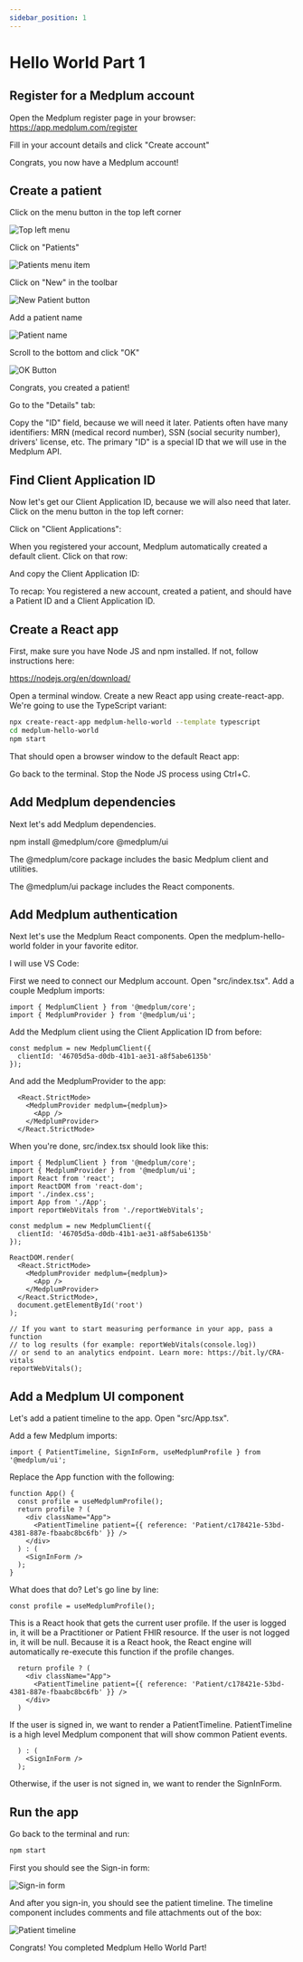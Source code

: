 ```yaml
---
sidebar_position: 1
---
```


# Hello World Part 1

## Register for a Medplum account

Open the Medplum register page in your browser: https://app.medplum.com/register

Fill in your account details and click "Create account"

Congrats, you now have a Medplum account!

## Create a patient

Click on the menu button in the top left corner

![Top left menu](/img/hello-world/top-left-menu.png)

Click on "Patients"

![Patients menu item](/img/hello-world/patients-menu-item.png)

Click on "New" in the toolbar

![New Patient button](/img/hello-world/new-patient-button.png)

Add a patient name

![Patient name](/img/hello-world/patient-name.png)

Scroll to the bottom and click "OK"

![OK Button](/img/hello-world/ok-button.png)

Congrats, you created a patient!

Go to the "Details" tab:

Copy the "ID" field, because we will need it later.  Patients often have many identifiers: MRN (medical record number), SSN (social security number), drivers' license, etc.  The primary "ID" is a special ID that we will use in the Medplum API.

## Find Client Application ID

Now let's get our Client Application ID, because we will also need that later.  Click on the menu button in the top left corner:

Click on "Client Applications":

When you registered your account, Medplum automatically created a default client.  Click on that row:

And copy the Client Application ID:

To recap:  You registered a new account, created a patient, and should have a Patient ID and a Client Application ID.

## Create a React app

First, make sure you have Node JS and npm installed.  If not, follow instructions here:

https://nodejs.org/en/download/

Open a terminal window.  Create a new React app using create-react-app.  We're going to use the TypeScript variant:

```bash
npx create-react-app medplum-hello-world --template typescript
cd medplum-hello-world
npm start
```

That should open a browser window to the default React app:

Go back to the terminal.  Stop the Node JS process using Ctrl+C.

## Add Medplum dependencies

Next let's add Medplum dependencies.

npm install @medplum/core @medplum/ui

The @medplum/core package includes the basic Medplum client and utilities.

The @medplum/ui package includes the React components.

## Add Medplum authentication

Next let's use the Medplum React components.  Open the medplum-hello-world folder in your favorite editor.  

I will use VS Code:

First we need to connect our Medplum account.  Open "src/index.tsx".  Add a couple Medplum imports:

```tsx
import { MedplumClient } from '@medplum/core';
import { MedplumProvider } from '@medplum/ui';
```

Add the Medplum client using the Client Application ID from before:

```tsx
const medplum = new MedplumClient({
  clientId: '46705d5a-d0db-41b1-ae31-a8f5abe6135b'
});
```

And add the MedplumProvider to the app:

```tsx
  <React.StrictMode>
    <MedplumProvider medplum={medplum}>
      <App />
    </MedplumProvider>
  </React.StrictMode>
```

When you're done, src/index.tsx should look like this:

```tsx
import { MedplumClient } from '@medplum/core';
import { MedplumProvider } from '@medplum/ui';
import React from 'react';
import ReactDOM from 'react-dom';
import './index.css';
import App from './App';
import reportWebVitals from './reportWebVitals';

const medplum = new MedplumClient({
  clientId: '46705d5a-d0db-41b1-ae31-a8f5abe6135b'
});

ReactDOM.render(
  <React.StrictMode>
    <MedplumProvider medplum={medplum}>
      <App />
    </MedplumProvider>
  </React.StrictMode>,
  document.getElementById('root')
);

// If you want to start measuring performance in your app, pass a function
// to log results (for example: reportWebVitals(console.log))
// or send to an analytics endpoint. Learn more: https://bit.ly/CRA-vitals
reportWebVitals();
```

## Add a Medplum UI component

Let's add a patient timeline to the app.  Open "src/App.tsx".  

Add a few Medplum imports:

```tsx
import { PatientTimeline, SignInForm, useMedplumProfile } from '@medplum/ui';
```

Replace the App function with the following:

```tsx
function App() {
  const profile = useMedplumProfile();
  return profile ? (
    <div className="App">
      <PatientTimeline patient={{ reference: 'Patient/c178421e-53bd-4381-887e-fbaabc8bc6fb' }} />
    </div>
  ) : (
    <SignInForm />
  );
}
```

What does that do?  Let's go line by line:

```tsx
const profile = useMedplumProfile();
```

This is a React hook that gets the current user profile.  If the user is logged in, it will be a Practitioner or Patient FHIR resource.  If the user is not logged in, it will be null.  Because it is a React hook, the React engine will automatically re-execute this function if the profile changes.

```tsx
  return profile ? (
    <div className="App">
      <PatientTimeline patient={{ reference: 'Patient/c178421e-53bd-4381-887e-fbaabc8bc6fb' }} />
    </div>
  )
```

If the user is signed in, we want to render a PatientTimeline.  PatientTimeline is a high level Medplum component that will show common Patient events.

```tsx
  ) : (
    <SignInForm />
  );
```

Otherwise, if the user is not signed in, we want to render the SignInForm.

## Run the app

Go back to the terminal and run:

```bash
npm start
```

First you should see the Sign-in form:

![Sign-in form](/img/hello-world/sign-in.png)

And after you sign-in, you should see the patient timeline.  The timeline component includes comments and file attachments out of the box:

![Patient timeline](/img/hello-world/patient-timeline.png)

Congrats!  You completed Medplum Hello World Part!
